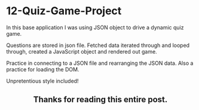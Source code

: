 # 12-Quiz-Game-Project

In this base application I was using JSON object to drive a dynamic quiz game.

Questions are stored in json file. Fetched data iterated through and looped through, created a JavaScript object and rendered out game.

Practice in connecting to a JSON file and rearranging the JSON data. Also a practice for loading the DOM.

Unpretentious style included!

<h2 align="center">Thanks for reading this entire post.<h2>
